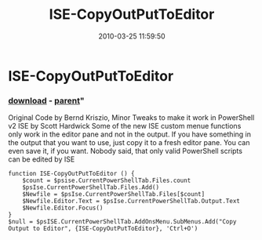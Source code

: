 ﻿---
pid:            1725
parent:         780
children:       
poster:         Scott Hardwick
title:          ISE-CopyOutPutToEditor
date:           2010-03-25 11:59:50
format:         posh
---

# ISE-CopyOutPutToEditor

### [download](1725.ps1) - [parent](780.md)"

Original Code by Bernd Kriszio, Minor Tweaks to make it work in PowerShell v2 ISE by Scott Hardwick
Some of the new ISE custom menue functions only work in the editor pane and not in the output. If you have something in the output that you want to use, just copy it to a fresh editor pane. You can even save it, if you want. Nobody said, that only valid PowerShell scripts can be edited by ISE

```posh
function ISE-CopyOutPutToEditor () {
    $count = $psise.CurrentPowerShellTab.Files.count
    $psIse.CurrentPowerShellTab.Files.Add()
    $Newfile = $psIse.CurrentPowerShellTab.Files[$count]
    $Newfile.Editor.Text = $psIse.CurrentPowerShellTab.Output.Text
    $Newfile.Editor.Focus()
}
$null = $psISE.CurrentPowerShellTab.AddOnsMenu.SubMenus.Add("Copy Output to Editor", {ISE-CopyOutPutToEditor}, 'Ctrl+O') 

```
